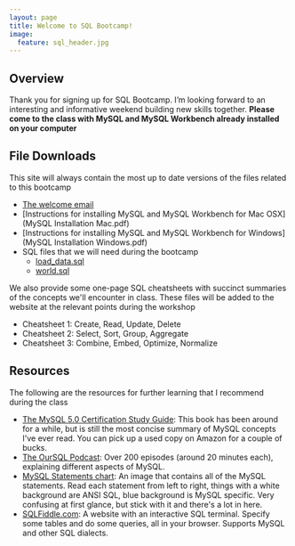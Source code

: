 ```yaml
---
layout: page
title: Welcome to SQL Bootcamp!
image:
  feature: sql_header.jpg
---
```


## Overview
Thank you for signing up for SQL Bootcamp. I’m looking forward to an interesting and informative weekend building new skills together.  **Please come to the class with MySQL and MySQL Workbench already installed on your computer**

## File Downloads

This site will always contain the most up to date versions of the files related to this bootcamp

   * [The welcome email](README_FIRST.pdf)
   * [Instructions for installing MySQL and MySQL Workbench for Mac OSX](MySQL Installation Mac.pdf)
   * [Instructions for installing MySQL and MySQL Workbench for Windows](MySQL Installation Windows.pdf)
   * SQL files that we will need during the bootcamp
     * [load_data.sql](sql_bootcamp.sql)
     * [world.sql](world.sql)

We also provide some one-page SQL cheatsheets with succinct summaries of the concepts we'll encounter in class.  These files will be added to the website at the relevant points during the workshop

   * Cheatsheet 1:  Create, Read, Update, Delete
   * Cheatsheet 2:  Select, Sort, Group, Aggregate
   * Cheatsheet 3:  Combine, Embed, Optimize, Normalize

## Resources

The following are the resources for further learning that I recommend during the class

   * [The MySQL 5.0 Certification Study Guide](http://www.amazon.com/MySQL-5-0-Certification-Study-Guide/dp/0672328127):  This book has been around for a while, but is still the most concise summary of MySQL concepts I've ever read.  You can pick up a used copy on Amazon for a couple of bucks.
   * [The OurSQL Podcast](www.oursql.com):  Over 200 episodes (around 20 minutes each), explaining different aspects of MySQL.
   * [MySQL Statements chart](http://www.visibone.com/sql/mysqlstatchart_1180.jpg):  An image that contains all of the MySQL statements.  Read each statement from left to right, things with a white background are ANSI SQL, blue background is MySQL specific.  Very confusing at first glance, but stick with it and there's a lot in here.
   * [SQLFiddle.com](http://www.sqlfiddle.com): A website with an interactive SQL terminal.  Specify some tables and do some queries, all in your browser.  Supports MySQL and other SQL dialects.
